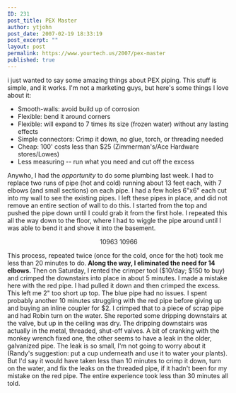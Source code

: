 ```yaml
---
ID: 231
post_title: PEX Master
author: ytjohn
post_date: 2007-02-19 18:33:19
post_excerpt: ""
layout: post
permalink: https://www.yourtech.us/2007/pex-master
published: true
---
```

i just wanted to say some amazing things about PEX piping.  This stuff is simple, and it works.  I'm not a marketing guys, but here's some things I love about it:

<ul>
<li>Smooth-walls: avoid build up of corrosion</li>
<li>Flexible: bend it around corners</li>
<li>Flexible: will expand to 7 times its size (frozen water) without any lasting effects</li>
<li>Simple connectors: Crimp it down, no glue, torch, or threading needed</li>
<li>Cheap: 100' costs less than $25 (Zimmerman's/Ace Hardware stores/Lowes)</li>
<li>Less measuring -- run what you need and cut off the excess</li>
</ul>

Anywho, I had the  <em>opportunity</em> to do some plumbing last week.  I had to replace two runs of pipe (hot and cold) running about 13 feet each, with 7 elbows (and small sections) on each pipe.  I had a few holes 6"x6" each cut into my wall to see the existing pipes.  I left these pipes in place, and did not remove an entire section of wall to do this.  I started from the top and pushed the pipe down until I could grab it from the first hole.  I repeated this all the way down to the floor, where I had to wiggle the pipe around until I was able to bend it and shove it into the basement.

<div style="text-align: center"><wpg2id>10963</wpg2id> <wpg2id>10966</wpg2id></div>

This process, repeated twice (once for the cold, once for the hot) took me less than 20 minutes to do.  <strong>Along the way, I eliminated the need for 14 elbows.  </strong>Then on Saturday, I rented the crimper tool ($10/day; $150 to buy) and crimped the downstairs into place in about 5 minutes.  I made a mistake here with the red pipe.  I had pulled it down and then crimped the excess.  This left me 2" too short up top.  The blue pipe had no issues.  I spent probably another 10 minutes struggling with the red pipe before giving up and buying an inline coupler for $2.  I crimped that to a piece of scrap pipe and had Robin turn on the water.  She reported some dripping downstairs at the valve, but up in the ceiling was dry.  The dripping downstairs was actually in the metal, threaded, shut-off valves.  A bit of cranking with the monkey wrench fixed one, the other seems to have a leak in the older, galvanized pipe.  The leak is so small, I'm not going to worry about it (Randy's suggestion: put a cup underneath and use it to water your plants).  But I'd say it would have taken less than 10 minutes to crimp it down, turn on the water, and fix the leaks on the threaded pipe, if it hadn't been for my mistake on the red pipe.  The entire experience took less than 30 minutes all told.